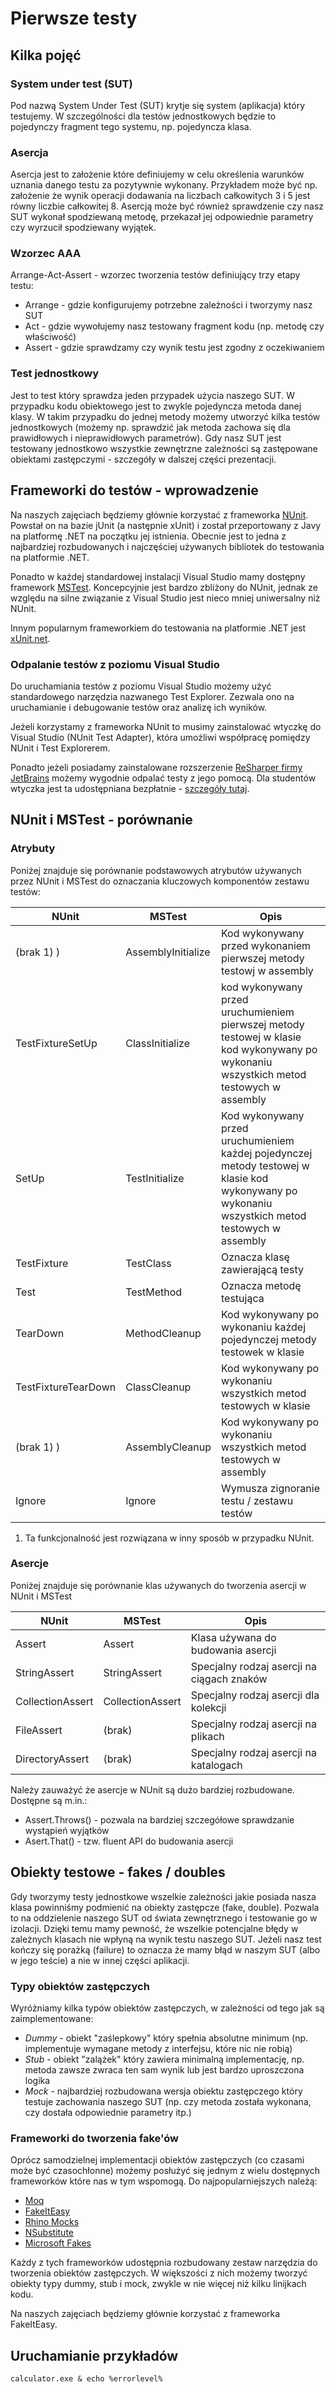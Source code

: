 # Pierwsze testy

## Kilka pojęć

### System under test (SUT)

Pod nazwą System Under Test (SUT) krytje się system (aplikacja) który testujemy. W szczególności dla testów jednostkowych będzie to pojedynczy fragment tego systemu, np. pojedyncza klasa.

### Asercja

Asercja jest to założenie które definiujemy w celu określenia warunków uznania danego testu za pozytywnie wykonany.
Przykładem może być np. założenie że wynik operacji dodawania na liczbach całkowitych 3 i 5 jest równy liczbie całkowitej 8.
Asercją może być również sprawdzenie czy nasz SUT wykonał spodziewaną metodę, przekazał jej odpowiednie parametry czy wyrzucił spodziewany wyjątek.

### Wzorzec AAA

Arrange-Act-Assert - wzorzec tworzenia testów definiujący trzy etapy testu:
* Arrange - gdzie konfigurujemy potrzebne zależności i tworzymy nasz SUT
* Act - gdzie wywołujemy nasz testowany fragment kodu (np. metodę czy właściwość)
* Assert - gdzie sprawdzamy czy wynik testu jest zgodny z oczekiwaniem

### Test jednostkowy

Jest to test który sprawdza jeden przypadek użycia naszego SUT. W przypadku kodu obiektowego jest to zwykle pojedyncza metoda danej klasy.
W takim przypadku do jednej metody możemy utworzyć kilka testów jednostkowych (możemy np. sprawdzić jak metoda zachowa się dla prawidłowych i nieprawidłowych parametrów).
Gdy nasz SUT jest testowany jednostkowo wszystkie zewnętrzne zależności są zastępowane obiektami zastępczymi - szczegóły w dalszej części prezentacji.

## Frameworki do testów - wprowadzenie

Na naszych zajęciach będziemy głównie korzystać z frameworka [NUnit](http://www.nunit.org/). Powstał on na bazie jUnit (a następnie xUnit) i został przeportowany z Javy na platformę .NET na początku jej istnienia.
Obecnie jest to jedna z najbardziej rozbudowanych i najczęściej używanych bibliotek do testowania na platformie .NET.

Ponadto w każdej standardowej instalacji Visual Studio mamy dostępny framework [MSTest](https://msdn.microsoft.com/en-us/library/hh598960.aspx).
Koncepcyjnie jest bardzo zbliżony do NUnit, jednak ze względu na silne związanie z Visual Studio jest nieco mniej uniwersalny niż NUnit.

Innym popularnym frameworkiem do testowania na platformie .NET jest [xUnit.net](http://xunit.github.io/).

### Odpalanie testów z poziomu Visual Studio

Do uruchamiania testów z poziomu Visual Studio możemy użyć standardowego narzędzia nazwanego Test Explorer. Zezwala ono na uruchamianie i debugowanie testów oraz analizę ich wyników.

Jeżeli korzystamy z frameworka NUnit to musimy zainstalować wtyczkę do Visual Studio (NUnit Test Adapter), która umożliwi współpracę pomiędzy NUnit i Test Explorerem.

Ponadto jeżeli posiadamy zainstalowane rozszerzenie [ReSharper firmy JetBrains](https://www.jetbrains.com/resharper/) możemy wygodnie odpalać testy z jego pomocą.
Dla studentów wtyczka jest ta udostępniana bezpłatnie - [szczegóły tutaj](https://www.jetbrains.com/student/).

## NUnit i MSTest - porównanie    

### Atrybuty

Poniżej znajduje się porównanie podstawowych atrybutów używanych przez NUnit i MSTest do oznaczania kluczowych komponentów zestawu testów:

| NUnit                 | MSTest             | Opis |
|-----------------------|--------------------|------|
| (brak 1) )            | AssemblyInitialize | Kod wykonywany przed wykonaniem pierwszej metody testowj w assembly |
| TestFixtureSetUp      | ClassInitialize    | kod wykonywany przed uruchumieniem pierwszej metody testowej w klasie kod wykonywany po wykonaniu wszystkich metod testowych w assembly|
| SetUp                 | TestInitialize     | Kod wykonywany przed uruchumieniem każdej pojedynczej metody testowej w klasie kod wykonywany po wykonaniu wszystkich metod testowych w assembly|
| TestFixture           | TestClass          | Oznacza klasę zawierającą testy |
| Test                  | TestMethod         | Oznacza metodę testująca |
| TearDown              | MethodCleanup      | Kod wykonywany po wykonaniu każdej pojedynczej metody testowek w klasie |
| TestFixtureTearDown   | ClassCleanup       | Kod wykonywany po wykonaniu wszystkich metod testowych w klasie |
| (brak 1) )            | AssemblyCleanup    | Kod wykonywany po wykonaniu wszystkich metod testowych w assembly |
| Ignore                | Ignore             | Wymusza zignoranie testu / zestawu testów |

1) Ta funkcjonalność jest rozwiązana w inny sposób w przypadku NUnit.

### Asercje

Poniżej znajduje się porównanie klas używanych do tworzenia asercji w NUnit i MSTest

| NUnit            | MSTest           | Opis |
|------------------|------------------|------|
| Assert           | Assert           | Klasa używana do budowania asercji         |
| StringAssert     | StringAssert     | Specjalny rodzaj asercji na ciągach znaków |
| CollectionAssert | CollectionAssert | Specjalny rodzaj asercji dla kolekcji      |
| FileAssert       | (brak)           | Specjalny rodzaj asercji na plikach        |
| DirectoryAssert  | (brak)           | Specjalny rodzaj asercji na katalogach     |

Należy zauważyć że asercje w NUnit są dużo bardziej rozbudowane. Dostępne są m.in.:
* Assert.Throws<T>() - pozwala na bardziej szczegółowe sprawdzanie wystąpień wyjątków
* Asert.That() - tzw. fluent API do budowania asercji

## Obiekty testowe - fakes / doubles

Gdy tworzymy testy jednostkowe wszelkie zależności jakie posiada nasza klasa powinniśmy podmienić na obiekty zastępcze (fake, double).
Pozwala to na oddzielenie naszego SUT od świata zewnętrznego i testowanie go w izolacji.
Dzięki temu mamy pewność, że wszelkie potencjalne błędy w zależnych klasach nie wpłyną na wynik testu naszego SUT.
Jeżeli nasz test kończy się porażką (failure) to oznacza że mamy błąd w naszym SUT (albo w jego teście) a nie w innej części aplikacji.

### Typy obiektów zastępczych 

Wyróżniamy kilka typów obiektów zastępczych, w zależności od tego jak są zaimplementowane:
* *Dummy* - obiekt "zaślepkowy" który spełnia absolutne minimum (np. implementuje wymagane metody z interfejsu, które nic nie robią)
* *Stub* - obiekt "zalążek" który zawiera minimalną implementację, np. metoda zawsze zwraca ten sam wynik lub jest bardzo uproszczona logika
* *Mock* - najbardziej rozbudowana wersja obiektu zastępczego który testuje zachowania naszego SUT (np. czy metoda została wykonana, czy dostała odpowiednie parametry itp.) 

### Frameworki do tworzenia fake'ów

Oprócz samodzielnej implementacji obiektów zastępczych (co czasami może być czasochłonne) możemy posłużyć się jednym z wielu dostępnych frameworków które nas w tym wspomogą.
Do najpopularniejszych należą:
* [Moq](https://github.com/Moq/moq4)
* [FakeItEasy](http://fakeiteasy.github.io/)
* [Rhino Mocks](http://hibernatingrhinos.com/oss/rhino-mocks)
* [NSubstitute](http://nsubstitute.github.io/)
* [Microsoft Fakes](https://msdn.microsoft.com/en-us/library/hh549175.aspx)

Każdy z tych frameworków udostępnia rozbudowany zestaw narzędzia do tworzenia obiektów zastępczych.
W większości z nich możemy tworzyć obiekty typy dummy, stub i mock, zwykle w nie więcej niż kilku linijkach kodu.

Na naszych zajęciach będziemy głównie korzystać z frameworka FakeItEasy.


## Uruchamianie przykładów 
```
calculator.exe & echo %errorlevel%
```